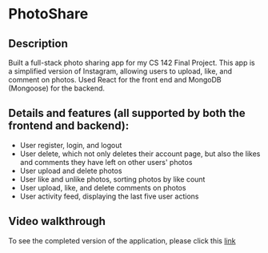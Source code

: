 # PhotoShare

## Description
Built a full-stack photo sharing app for my CS 142 Final Project. This app is a simplified version of Instagram, allowing users to upload, like, and comment on photos. Used React for the front end and MongoDB (Mongoose) for the backend.

## Details and features (all supported by both the frontend and backend):
- User register, login, and logout
- User delete, which not only deletes their account page, but also the likes and comments they have left on other users' photos
- User upload and delete photos
- User like and unlike photos, sorting photos by like count
- User upload, like, and delete comments on photos
- User activity feed, displaying the last five user actions

## Video walkthrough
To see the completed version of the application, please click this [link](https://youtu.be/ZnVWqRuwHko)
